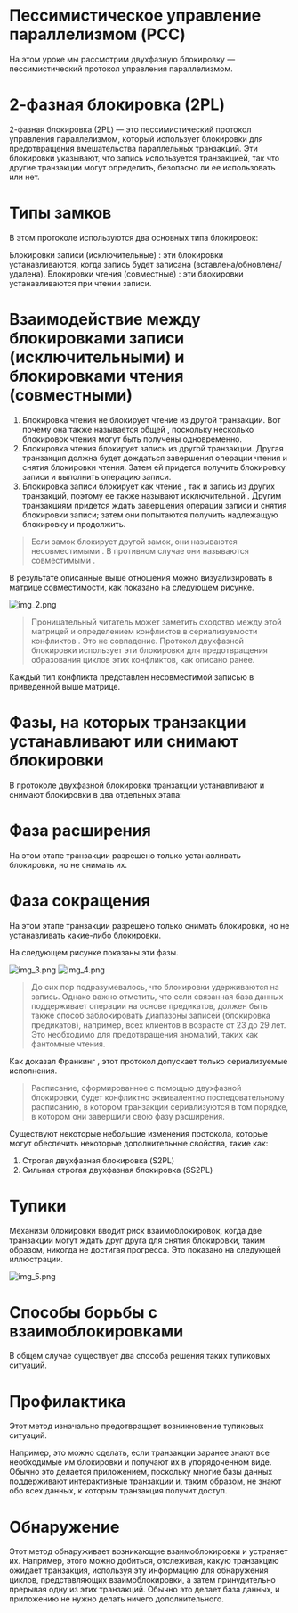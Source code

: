 # Пессимистическое управление параллелизмом (PCC)
На этом уроке мы рассмотрим двухфазную блокировку — пессимистический протокол управления параллелизмом.

# 2-фазная блокировка (2PL)
2-фазная блокировка (2PL) — это пессимистический протокол управления параллелизмом, который использует блокировки для предотвращения вмешательства параллельных транзакций. Эти блокировки указывают, что запись используется транзакцией, так что другие транзакции могут определить, безопасно ли ее использовать или нет.

# Типы замков
В этом протоколе используются два основных типа блокировок:

Блокировки записи (исключительные) : эти блокировки устанавливаются, когда запись будет записана (вставлена/обновлена/удалена).
Блокировки чтения (совместные) : эти блокировки устанавливаются при чтении записи.

# Взаимодействие между блокировками записи (исключительными) и блокировками чтения (совместными)
1) Блокировка чтения не блокирует чтение из другой транзакции. Вот почему она также называется общей , поскольку несколько блокировок чтения могут быть получены одновременно.
2) Блокировка чтения блокирует запись из другой транзакции. Другая транзакция должна будет дождаться завершения операции чтения и снятия блокировки чтения. Затем ей придется получить блокировку записи и выполнить операцию записи.
3) Блокировка записи блокирует как чтение , так и запись из других транзакций, поэтому ее также называют исключительной . Другим транзакциям придется ждать завершения операции записи и снятия блокировки записи; затем они попытаются получить надлежащую блокировку и продолжить.

> Если замок блокирует другой замок, они называются несовместимыми . В противном случае они называются совместимыми .

В результате описанные выше отношения можно визуализировать в матрице совместимости, как показано на следующем рисунке.

![img_2.png](img/img_2.png)

> Проницательный читатель может заметить сходство между этой матрицей и определением конфликтов в сериализуемости конфликтов . Это не совпадение. Протокол двухфазной блокировки использует эти блокировки для предотвращения образования циклов этих конфликтов, как описано ранее.

Каждый тип конфликта представлен несовместимой записью в приведенной выше матрице.

# Фазы, на которых транзакции устанавливают или снимают блокировки
В протоколе двухфазной блокировки транзакции устанавливают и снимают блокировки в два отдельных этапа:

# Фаза расширения
На этом этапе транзакции разрешено только устанавливать блокировки, но не снимать их.

# Фаза сокращения
На этом этапе транзакции разрешено только снимать блокировки, но не устанавливать какие-либо блокировки.

На следующем рисунке показаны эти фазы.

![img_3.png](img/img_3.png) ![img_4.png](img/img_4.png)

> До сих пор подразумевалось, что блокировки удерживаются на запись. Однако важно отметить, что если связанная база данных поддерживает операции на основе предикатов, должен быть также способ заблокировать диапазоны записей (блокировка предикатов), например, всех клиентов в возрасте от 23 до 29 лет. Это необходимо для предотвращения аномалий, таких как фантомные чтения.

Как доказал Франкинг , этот протокол допускает только сериализуемые исполнения.

> Расписание, сформированное с помощью двухфазной блокировки, будет конфликтно эквивалентно последовательному расписанию, в котором транзакции сериализуются в том порядке, в котором они завершили свою фазу расширения.

Существуют некоторые небольшие изменения протокола, которые могут обеспечить некоторые дополнительные свойства, такие как:

1) Строгая двухфазная блокировка (S2PL)
2) Сильная строгая двухфазная блокировка (SS2PL)

# Тупики
Механизм блокировки вводит риск взаимоблокировок, когда две транзакции могут ждать друг друга для снятия блокировки, таким образом, никогда не достигая прогресса. Это показано на следующей иллюстрации.

![img_5.png](img/img_5.png)

# Способы борьбы с взаимоблокировками
В общем случае существует два способа решения таких тупиковых ситуаций.

# Профилактика
Этот метод изначально предотвращает возникновение тупиковых ситуаций.

Например, это можно сделать, если транзакции заранее знают все необходимые им блокировки и получают их в упорядоченном виде. Обычно это делается приложением, поскольку многие базы данных поддерживают интерактивные транзакции и, таким образом, не знают обо всех данных, к которым транзакция получит доступ.

# Обнаружение
Этот метод обнаруживает возникающие взаимоблокировки и устраняет их. Например, этого можно добиться, отслеживая, какую транзакцию ожидает транзакция, используя эту информацию для обнаружения циклов, представляющих взаимоблокировки, а затем принудительно прерывая одну из этих транзакций. Обычно это делает база данных, и приложению не нужно делать ничего дополнительного.